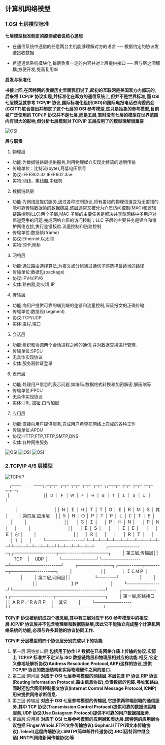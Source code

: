 ## 计算机网络模型

### 1.OSI 七层模型标准

**七层模型标准制定的原则或者说核心思想**

- 在通信系统中通信的任意两台主机能够理解对方的语言 --- 根据约定的协议发送接收数据

- 希望通信系统模块化,每层负责一定的内容并对上层提供接口 --- 层与层之间解耦,方便开发,提高复用率

**启发与标准化**

**书接上回,在因特网的发展历史里面我们说了,起初的互联网是美国军方内部玩的,后来将 TCP/IP 协议实现,并标准化在军方的通信系统上,但并不是世界标准,而 OSI 七层模型就参考 TCP/IP 协议,国际标准化组织(ISO)和国际电报电话咨询委员会(CCITT)联合提出并制定了这个七层的 OSI 参考模型,这只是抽象的参考模型,目前被广泛使用的 TCP/IP 协议并不是七层,而是五层,暂时没有七层的模型在世界范围内有很大的影响,但分析七层模型对 TCP/IP 五层应用了的模型理解很重要**

![OSI](https://pic1.zhimg.com/80/v2-854e3df8ea850c977c30cb1deb1f64db_720w.jpg?source=1940ef5c)

**层与职责**

1. 物理层

- 功能:为数据链路层提供服务,利用物理媒介实现比特流的透明传输
- 传输单位：比特流(byte),高低电压信号
- 协议:IEEE802.3z,IEEE802.3ae
- 实物:网线，集线器,中继机

2. 数据链路层

- 功能:为网络层提供服务,通过各种控制协议,将有差错的物理信道变为无差错的.能可靠传输数据帧的数据链路,该层通常又被分为介质访问控制(MAC)和逻辑链路控制(LLC)两个子层,MAC 子层的主要任务是解决共享型网络中多用户对信道竞争的问题,完成网络介质的访问控制；LLC 子层的主要任务是建立和维护网络连接,执行差错校验.流量控制和链路控制
- 传输单位:数据帧(frame)
- 协议:Ethernet,以太网
- 实物:网卡,网桥

3. 网络层

- 功能:通过路由选择算法,为报文或分组通过通信子网选择最适当的路径
- 传输单位:数据包(package)
- 协议:IPV4/IPV6
- 实体:路由器,防火墙,IP

4. 传输层

- 功能:向用户提供可靠的端到端的差错和流量控制,保证报文的正确传输
- 传输单位:数据段(segment)
- 协议:TCP/UDP
- 实体:进程,端口

5. 会话层

- 功能:组织和协调两个会话进程之间的通信,并对数据交换进行管理.
- 传输单位:SPDU
- 无具体实现协议
- 实体:服务器验证登录

6. 表示层

- 功能:处理用户信息的表示问题,如编码.数据格式转换和加密解密,解压缩等
- 传输单位:PPDU
- 无具体实现协议
- 实体:URL 加密,口令加密

7. 应用层

- 功能:直接向用户提供服务,完成用户希望在网络上完成的各种工作
- 传输单位:APDU
- 协议:HTTP,FTP,TFTP,SMTP,DNS
- 实体:各种网络服务

![OSI](https://upload-images.jianshu.io/upload_images/7541336-906a34d0af992f70.png?imageMogr2/auto-orient/strip|imageView2/2/w/1200/format/webp)
![OSI](https://img1.sycdn.imooc.com/5aaa117d0001711f06930417.jpg)
![OSI](https://upload-images.jianshu.io/upload_images/7541336-8dfb37470d86e251.png?imageMogr2/auto-orient/strip|imageView2/2/w/1200/format/webp)

### 2.TCP/IP 4/5 层模型

![TCP/IP](https://upload-images.jianshu.io/upload_images/7541336-b87f3c6f5235b56d.png?imageMogr2/auto-orient/strip|imageView2/2/w/1200/format/webp)

      ┌────------────┐┌─┬─┬─-┬─┬─-┬─┬─-┬─┬─-┬─┬─-┐┌─┬─┬─-┬─┬─-┬─┬─-┬─┬─-┬─┬─-┐
     │ 　　　　　　　　 ││ Ｄ │ Ｆ │ Ｗ │ Ｆ │ Ｈ │ Ｇ │ Ｔ │ Ｉ │ Ｓ │ Ｕ │ 　 │
　　 │ 　　　　　　　　 ││ Ｎ │ Ｉ │ Ｈ │ Ｔ │ Ｔ │ Ｏ │ Ｅ │ Ｒ │ Ｍ │ Ｓ │ 其 │
　　 │ 第四层,应用层　 ││ Ｓ │ Ｎ │ Ｏ │ Ｐ │ Ｔ │ Ｐ │ Ｌ │ Ｃ │ Ｔ │ Ｅ │ 　 │
　　 │ 　　　　　　　　 ││ 　 │ Ｇ │ Ｉ │ 　 │ Ｐ │ Ｈ │ Ｎ │ 　 │ Ｐ │ Ｎ │ 　 │
　　 │ 　　　　　　　　 ││ 　 │ Ｅ │ Ｓ │ 　 │ 　 │ Ｅ │ Ｅ │ 　 │ 　 │ Ｅ │ 它 │
　　 │ 　　　　　　　　 ││ 　 │ Ｒ │ 　 │ 　 │ 　 │ Ｒ │ Ｔ │ 　 │ 　 │ Ｔ │ 　 │
　　 └───────------─┘└─┴─┴─-┴─┴─-┴─┴─-┴─┴─-┴─┴-─┘┴─┴─-┴─┴─-┴─┴-─┘┴─┴─-┴─┴─-┴─┴
　　 ┌───────-----─┐┌─────────-------┬──--------─────────┐
　　 │ 第三层,传输层││ 　　TCP　      |       　UDP       │
　　 └───────-----─┘└────────-------─┴──────────--------─┘
　　 ┌───────-----─┐┌───----──┬───---─┬────────-------──┐
　　 │ 　　　　　　 ││  　　       　 │ ＩＣＭＰ │ 　　 　 │
　　 │ 第二层,网间层││    　　　　　  └──---──┘ 　 　　　 │
　　 │ 　　　　　　 ││ 　　    　　　　　ＩＰ　　　　　　　 │
　　 └────────-----┘└────────────────────-------------─-┘
　　 ┌────────-----┐┌─────────-------┬──────--------─────┐
　　 │ 第一层,网络接口 ││ ＡＲＰ／ＲＡＲＰ　  │　其它 　　 │
　　 └────────------┘└─────────------┴─────--------──────┘

**TCP/IP 协议被组织成四个概念层,其中有三层对应于 ISO 参考模型中的相应层.ICP/IP 协议族并不包含物理层和数据链路层,因此它不能独立完成整个计算机网络系统的功能,必须与许多其他的协议协同工作.**

**TCP/IP 分层模型的四个协议层分别完成以下的功能**

1. 第一层:网络接口层
   **包括用于协作 IP 数据在已有网络介质上传输的协议.实际上 TCP/IP 标准并不定义与 ISO 数据链路层和物理层相对应的功能.相反,它定义像地址解析协议(Address Resolution Protocol,ARP)这样的协议,提供 TCP/IP 协议的数据结构和实际物理硬件之间的接口.**
2. 第二层:网间层
   **对应于 OSI 七层参考模型的网络层.本层包含 IP 协议.RIP 协议(Routing Information Protocol,路由信息协议),负责数据的包装.寻址和路由.同时还包含网间控制报文协议(Internet Control Message Protocol,ICMP)用来提供网络诊断信息.**
3. 第三层:传输层
   **对应于 OSI 七层参考模型的传输层,它提供两种端到端的通信服务.其中 TCP 协议(Transmission Control Protocol)提供可靠的数据流运输服务,UDP 协议(Use Datagram Protocol)提供不可靠的用户数据报服务.**
4. 第四层:应用层
   **对应于 OSI 七层参考模型的应用层和表达层.因特网的应用层协议包括 Finger.Whois.FTP(文件传输协议).Gopher.HTTP(超文本传输协议).Telent(远程终端协议).SMTP(简单邮件传送协议).IRC(因特网中继会话).NNTP(网络新闻传输协议)等**
